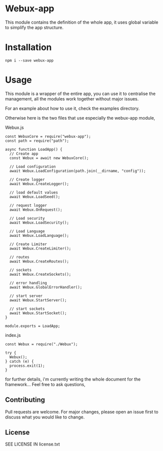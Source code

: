 # Webux-app
This module contains the definition of the whole app, it uses global variable to simplify the app structure.

# Installation
```
npm i --save webux-app
```

# Usage

This module is a wrapper of the entire app, you can use it to centralise the management, all the modules work together without major issues.

For an example about how to use it, check the examples directory.

Otherwise here is the two files that use especially the webux-app module,

Webux.js
```
const WebuxCore = require("webux-app");
const path = require("path");

async function LoadApp() {
  // Create app
  const Webux = await new WebuxCore();

  // Load configuration
  await Webux.LoadConfiguration(path.join(__dirname, "config"));

  // Create logger
  await Webux.CreateLogger();

  // load default values
  await Webux.LoadSeed();

  // request logger
  await Webux.OnRequest();

  // Load security
  await Webux.LoadSecurity();

  // Load Language
  await Webux.LoadLanguage();

  // Create Limiter
  await Webux.CreateLimiter();

  // routes
  await Webux.CreateRoutes();

  // sockets
  await Webux.CreateSockets();

  // error handling
  await Webux.GlobalErrorHandler();

  // start server
  await Webux.StartServer();

  // start sockets
  await Webux.StartSocket();
}

module.exports = LoadApp;
```

index.js
```
const Webux = require("./Webux");

try {
  Webux();
} catch (e) {
  process.exit(1);
}

```

for further details, i'm currently writing the whole document for the framework...
Feel free to ask questions,

## Contributing

Pull requests are welcome. For major changes, please open an issue first to discuss what you would like to change.

## License

SEE LICENSE IN license.txt
